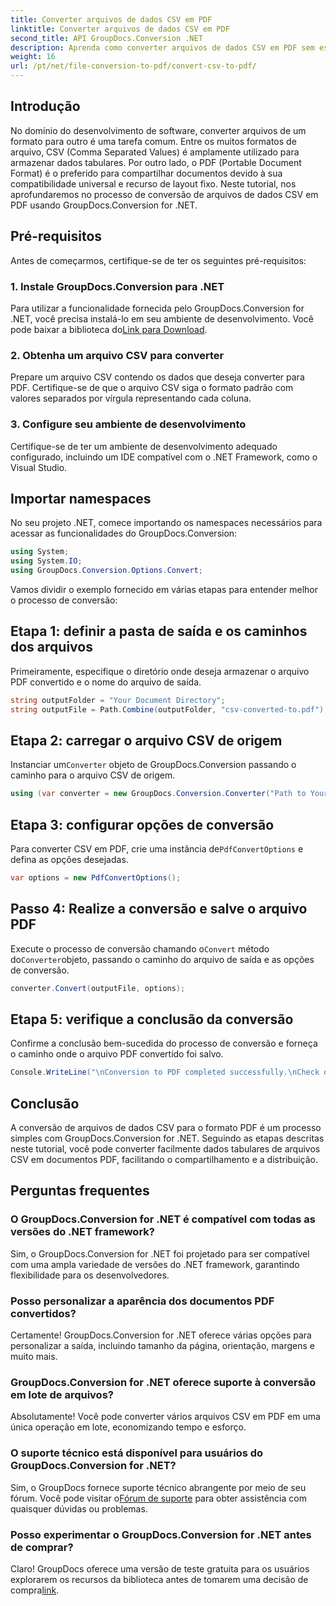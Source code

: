 ```yaml
---
title: Converter arquivos de dados CSV em PDF
linktitle: Converter arquivos de dados CSV em PDF
second_title: API GroupDocs.Conversion .NET
description: Aprenda como converter arquivos de dados CSV em PDF sem esforço usando GroupDocs.Conversion for .NET. Siga nosso guia passo a passo.
weight: 16
url: /pt/net/file-conversion-to-pdf/convert-csv-to-pdf/
---
```

## Introdução
No domínio do desenvolvimento de software, converter arquivos de um formato para outro é uma tarefa comum. Entre os muitos formatos de arquivo, CSV (Comma Separated Values) é amplamente utilizado para armazenar dados tabulares. Por outro lado, o PDF (Portable Document Format) é o preferido para compartilhar documentos devido à sua compatibilidade universal e recurso de layout fixo. Neste tutorial, nos aprofundaremos no processo de conversão de arquivos de dados CSV em PDF usando GroupDocs.Conversion for .NET.
## Pré-requisitos
Antes de começarmos, certifique-se de ter os seguintes pré-requisitos:
### 1. Instale GroupDocs.Conversion para .NET
 Para utilizar a funcionalidade fornecida pelo GroupDocs.Conversion for .NET, você precisa instalá-lo em seu ambiente de desenvolvimento. Você pode baixar a biblioteca do[Link para Download](https://releases.groupdocs.com/conversion/net/).
### 2. Obtenha um arquivo CSV para converter
Prepare um arquivo CSV contendo os dados que deseja converter para PDF. Certifique-se de que o arquivo CSV siga o formato padrão com valores separados por vírgula representando cada coluna.
### 3. Configure seu ambiente de desenvolvimento
Certifique-se de ter um ambiente de desenvolvimento adequado configurado, incluindo um IDE compatível com o .NET Framework, como o Visual Studio.

## Importar namespaces
No seu projeto .NET, comece importando os namespaces necessários para acessar as funcionalidades do GroupDocs.Conversion:
```csharp
using System;
using System.IO;
using GroupDocs.Conversion.Options.Convert;
```

Vamos dividir o exemplo fornecido em várias etapas para entender melhor o processo de conversão:
## Etapa 1: definir a pasta de saída e os caminhos dos arquivos
Primeiramente, especifique o diretório onde deseja armazenar o arquivo PDF convertido e o nome do arquivo de saída.
```csharp
string outputFolder = "Your Document Directory";
string outputFile = Path.Combine(outputFolder, "csv-converted-to.pdf");
```
## Etapa 2: carregar o arquivo CSV de origem
 Instanciar um`Converter` objeto de GroupDocs.Conversion passando o caminho para o arquivo CSV de origem.
```csharp
using (var converter = new GroupDocs.Conversion.Converter("Path to Your CSV File"))
```
## Etapa 3: configurar opções de conversão
 Para converter CSV em PDF, crie uma instância de`PdfConvertOptions` e defina as opções desejadas.
```csharp
var options = new PdfConvertOptions();
```
## Passo 4: Realize a conversão e salve o arquivo PDF
 Execute o processo de conversão chamando o`Convert` método do`Converter`objeto, passando o caminho do arquivo de saída e as opções de conversão.
```csharp
converter.Convert(outputFile, options);
```
## Etapa 5: verifique a conclusão da conversão
Confirme a conclusão bem-sucedida do processo de conversão e forneça o caminho onde o arquivo PDF convertido foi salvo.
```csharp
Console.WriteLine("\nConversion to PDF completed successfully.\nCheck output in {0}", outputFolder);
```

## Conclusão
A conversão de arquivos de dados CSV para o formato PDF é um processo simples com GroupDocs.Conversion for .NET. Seguindo as etapas descritas neste tutorial, você pode converter facilmente dados tabulares de arquivos CSV em documentos PDF, facilitando o compartilhamento e a distribuição.
## Perguntas frequentes
### O GroupDocs.Conversion for .NET é compatível com todas as versões do .NET framework?
Sim, o GroupDocs.Conversion for .NET foi projetado para ser compatível com uma ampla variedade de versões do .NET framework, garantindo flexibilidade para os desenvolvedores.
### Posso personalizar a aparência dos documentos PDF convertidos?
Certamente! GroupDocs.Conversion for .NET oferece várias opções para personalizar a saída, incluindo tamanho da página, orientação, margens e muito mais.
### GroupDocs.Conversion for .NET oferece suporte à conversão em lote de arquivos?
Absolutamente! Você pode converter vários arquivos CSV em PDF em uma única operação em lote, economizando tempo e esforço.
### O suporte técnico está disponível para usuários do GroupDocs.Conversion for .NET?
 Sim, o GroupDocs fornece suporte técnico abrangente por meio de seu fórum. Você pode visitar o[Fórum de suporte](https://forum.groupdocs.com/c/conversion/11) para obter assistência com quaisquer dúvidas ou problemas.
### Posso experimentar o GroupDocs.Conversion for .NET antes de comprar?
 Claro! GroupDocs oferece uma versão de teste gratuita para os usuários explorarem os recursos da biblioteca antes de tomarem uma decisão de compra[link](https://releases.groupdocs.com/conversion/net/).